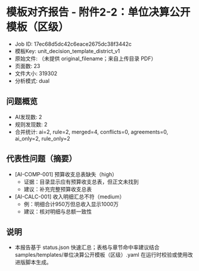 # 模板对齐报告 - 附件2-2：单位决算公开模板（区级）

- Job ID: 17ec68d5dc42c6eace2675dc38f3442c
- 模板Key: unit_decision_template_district_v1
- 原始文件: （未提供 original_filename；来自上传目录 PDF）
- 页面数: 23
- 文件大小: 319302
- 分析模式: dual

## 问题概览
- AI发现数: 2
- 规则发现数: 2
- 合并统计: ai=2, rule=2, merged=4, conflicts=0, agreements=0, ai_only=2, rule_only=2

## 代表性问题（摘要）
- [AI-COMP-001] 预算收支总表缺失（high）
  - 证据：目录显示应有预算收支总表，但正文未找到
  - 建议：补充完整预算收支总表
- [AI-CALC-001] 收入明细汇总不符（medium）
  - 例：明细合计950万但总收入显示1000万
  - 建议：核对明细与总额一致性

## 说明
- 本报告基于 status.json 快速汇总；表格与章节命中率建议结合 samples/templates/单位决算公开模板（区级）.yaml 在运行时校验或使用改进版脚本生成。